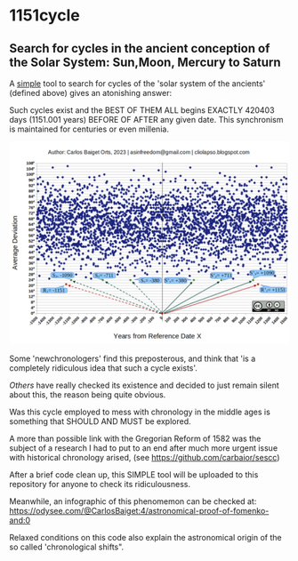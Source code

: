 # 1151cycle

## Search for cycles in the ancient conception of the Solar System: Sun,Moon, Mercury to Saturn

A <ins>simple</ins> tool to search for cycles of the 'solar system of the ancients' (defined above) gives an atonishing answer:

Such cycles exist and the BEST OF THEM ALL begins EXACTLY 420403 days (1151.001 years) BEFORE OF AFTER any given date. This synchronism is maintained for centuries or even millenia.

![The 1151 years cycle.](1151_cycle.png)

Some 'newchronologers' find this preposterous, and think that 'is a completely ridiculous idea that such a cycle exists'.

*Others* have really checked its existence and decided to just remain silent about this, the reason being quite obvious.

Was this cycle employed to mess with chronology in the middle ages is something that SHOULD AND MUST be explored. 

A more than possible link with the Gregorian Reform of 1582 was the subject of a research I had to put to an end after much more urgent issue with historical chronology arised, (see https://github.com/carbaior/sescc)

After a brief code clean up, this SIMPLE tool will be uploaded to this repository for anyone to check its ridiculousness.

Meanwhile, an infographic of this phenomemon can be checked at: https://odysee.com/@CarlosBaiget:4/astronomical-proof-of-fomenko-and:0

Relaxed conditions on this code also explain the astronomical origin of the so called 'chronological shifts".
